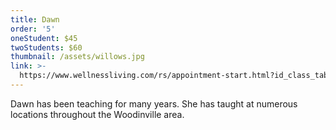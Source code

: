 ```yaml
---
title: Dawn
order: '5'
oneStudent: $45
twoStudents: $60
thumbnail: /assets/willows.jpg
link: >-
  https://www.wellnessliving.com/rs/appointment-start.html?id_class_tab=3&k_business=248418&k_class_tab=14360&k_service=90249
---
```

Dawn has been teaching for many years.  She has taught at numerous locations throughout the Woodinville area.  
